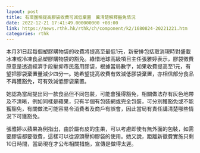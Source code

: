 ```yaml
---
layout: post
title: 有環團稱提高膠袋收費可減低棄置　冀清楚解釋豁免情況
date: 2022-12-21 17:41:49.000000000 +08:00
link: https://news.rthk.hk/rthk/ch/component/k2/1680824-20221221.htm
categories: rthk
---
```


本月31日起每個塑膠購物袋的收費將提高至最低1元，新安排包括取消現時對盛載冰凍或冷凍食品塑膠購物袋的豁免。綠惜地球高級項目主任張雅婷表示，膠袋徵費原意是透過經濟手段壓抑市民濫用膠袋，根據當局數字，如果收費提高至1元，有望把膠袋棄置量減少四分一。她希望提高收費有效減低膠袋棄置，亦相信部分食品不再獲豁免，可有效減低膠袋棄置。

她認為當局提出同一款食品但不同包裝，可能會獲得豁免，相關做法存有灰色地帶及不清晰，例如同樣是蘋果，只有半個有包裝網或完全包裝，可分別獲豁免或不能獲豁免，有關做法可能容易令消費者及商戶有誤會，因此當局有責任講清楚哪些情況下可獲豁免。

張雅婷以蘋果為例指出，由於屬有皮的生果，可以考慮即使有無外面的包裝，如需要膠袋都要徵費，這樣可以從源頭壓抑膠袋的使用。她又說，距離新徵費實施只剩10日時間，當局現在才公布相關措施，宣傳是做得太遲。
